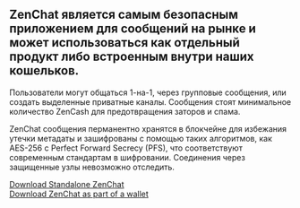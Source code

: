 ## ZenChat является самым безопасным приложением для сообщений на рынке и может использоваться как отдельный продукт либо встроенным внутри наших кошельков.
Пользователи могут общаться 1-на-1, через групповые сообщения, или создать выделенные приватные каналы. Сообщения стоят минимальное количество ZenCash для предотвращения заторов и спама.

ZenChat сообщения перманентно хранятся в блокчейне для избежания утечки метадаты и зашифрованы с помощью таких алгоритмов, как AES-256 с Perfect Forward Secrecy (PFS), что соответствуют современным стандартам в шифровании. Соединения через защищенные узлы невозможно отследить.

<div class="row justify-content-center mt-5">
  <div class="col-lg-12 col-xl-6 mb-3">
    <a href="https://github.com/ZencashOfficial/ZENChat/releases" target="_blank" class="btn btn-lg btn-block btn-primary">Download Standalone ZenChat</a>
  </div>
  <div class="col-lg-12 col-xl-6 mb-3">
    <a href="{% tl wallets {{site.lang}} %}" class="btn btn-lg btn-block btn-primary">Download ZenChat as part of a wallet</a>
  </div>
</div>
